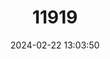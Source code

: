 ---
title: "11919"
category: "Levuana irridescens"
draft: false
date: 2024-02-22 13:03:50
languages:
  English: ["Levuana Moth"]
---